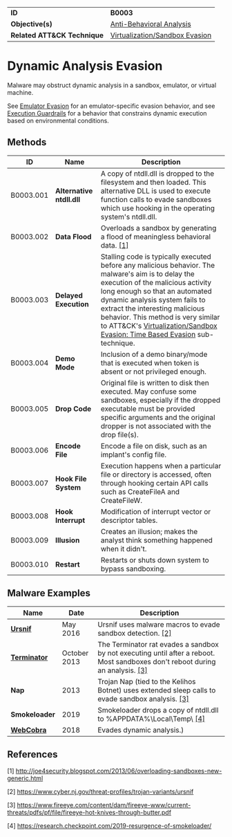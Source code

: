 |||
|---------|------------------------|
|**ID**|**B0003**|
|**Objective(s)**|[Anti-Behavioral Analysis](https://github.com/MBCProject/mbc-markdown/tree/master/anti-behavioral-analysis)|
|**Related ATT&CK Technique**|[Virtualization/Sandbox Evasion](https://attack.mitre.org/techniques/T1497/)|

Dynamic Analysis Evasion
========================
Malware may obstruct dynamic analysis in a sandbox, emulator, or virtual machine. 

See [Emulator Evasion](https://github.com/MBCProject/mbc-markdown/tree/master/anti-behavioral-analysis/evade-emulator.md) for an  emulator-specific evasion behavior, and see [Execution Guardrails](https://github.com/MBCProject/mbc-markdown/blob/master/anti-behavioral-analysis/execution-guardrails.md) for a behavior that constrains dynamic execution based on environmental conditions. 

Methods
-------
|ID|Name|Description|
|-----------------------------|--------|-----------------------------|
|B0003.001|**Alternative ntdll.dll**|A copy of ntdll.dll is dropped to the filesystem and then loaded. This alternative DLL is used to execute function calls to evade sandboxes which use hooking in the operating system's ntdll.dll.|
|B0003.002|**Data Flood**|Overloads a sandbox by generating a flood of meaningless behavioral data. [[1]](#1)|
|B0003.003|**Delayed Execution**|Stalling code is typically executed before any malicious behavior. The malware's aim is to delay the execution of the malicious activity long enough so that an automated dynamic analysis system fails to extract the interesting malicious behavior. This method is very similar to ATT&CK's [Virtualization/Sandbox Evasion: Time Based Evasion](https://attack.mitre.org/techniques/T1497/003/) sub-technique.| 
|B0003.004|**Demo Mode**|Inclusion of a demo binary/mode that is executed when token is absent or not privileged enough.|
|B0003.005|**Drop Code**|Original file is written to disk then executed. May confuse some sandboxes, especially if the dropped executable must be provided specific arguments and the original dropper is not associated with the drop file(s).|
|B0003.006|**Encode File**|Encode a file on disk, such as an implant's config file.|
|B0003.007|**Hook File System**|Execution happens when a particular file or directory is accessed, often through hooking certain API calls such as CreateFileA and CreateFileW.|
|B0003.008|**Hook Interrupt**|Modification of interrupt vector or descriptor tables.|
|B0003.009|**Illusion**|Creates an illusion; makes the analyst think something happened when it didn't.|
|B0003.010|**Restart**|Restarts or shuts down system to bypass sandboxing.|


Malware Examples
----------------
|Name|Date|Description|
|-----------------------------|-----------|-----------------------------|
|[**Ursnif**](https://github.com/MBCProject/mbc-markdown/blob/master/xample-malware/ursnif.md)|May 2016|Ursnif uses malware macros to evade sandbox detection. [[2]](#2)|
|[**Terminator**](https://github.com/MBCProject/mbc-markdown/blob/master/xample-malware/terminator.md)|October 2013|The Terminator rat evades a sandbox by not executing until after a reboot. Most sandboxes don't reboot during an analysis. [[3]](#3)|
|**Nap**|2013|Trojan Nap (tied to the Kelihos Botnet) uses extended sleep calls to evade sandbox analysis. [[3]](#3)|
|**Smokeloader**|2019|Smokeloader drops a copy of ntdll.dll to %APPDATA%\Local\Temp\ [[4]](#4)|
|[**WebCobra**](https://github.com/MBCProject/mbc-markdown/blob/master/xample-malware/webcobra.md)|2018|Evades dynamic analysis.)|

References
----------
<a name="1">[1]</a> http://joe4security.blogspot.com/2013/06/overloading-sandboxes-new-generic.html

<a name="2">[2]</a> https://www.cyber.nj.gov/threat-profiles/trojan-variants/ursnif

<a name="3">[3]</a> https://www.fireeye.com/content/dam/fireeye-www/current-threats/pdfs/pf/file/fireeye-hot-knives-through-butter.pdf

<a name="4">[4]</a> https://research.checkpoint.com/2019-resurgence-of-smokeloader/
